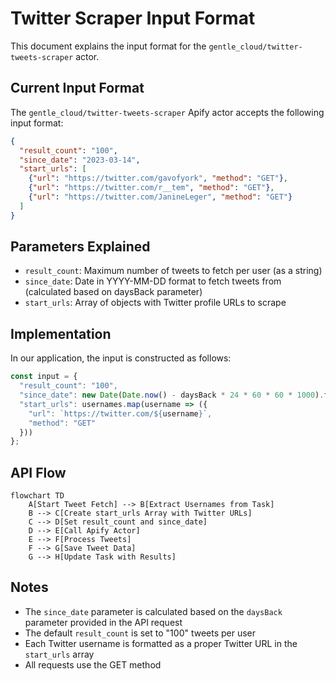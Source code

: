 # Twitter Scraper Input Format

This document explains the input format for the `gentle_cloud/twitter-tweets-scraper` actor.

## Current Input Format

The `gentle_cloud/twitter-tweets-scraper` Apify actor accepts the following input format:

```json
{
  "result_count": "100",
  "since_date": "2023-03-14", 
  "start_urls": [
    {"url": "https://twitter.com/gavofyork", "method": "GET"},
    {"url": "https://twitter.com/r__tem", "method": "GET"},
    {"url": "https://twitter.com/JanineLeger", "method": "GET"}
  ]
}
```

## Parameters Explained

- `result_count`: Maximum number of tweets to fetch per user (as a string)
- `since_date`: Date in YYYY-MM-DD format to fetch tweets from (calculated based on daysBack parameter)
- `start_urls`: Array of objects with Twitter profile URLs to scrape

## Implementation

In our application, the input is constructed as follows:

```javascript
const input = {
  "result_count": "100",
  "since_date": new Date(Date.now() - daysBack * 24 * 60 * 60 * 1000).toISOString().split('T')[0],
  "start_urls": usernames.map(username => ({
    "url": `https://twitter.com/${username}`,
    "method": "GET"
  }))
};
```

## API Flow

```mermaid
flowchart TD
    A[Start Tweet Fetch] --> B[Extract Usernames from Task]
    B --> C[Create start_urls Array with Twitter URLs]
    C --> D[Set result_count and since_date]
    D --> E[Call Apify Actor]
    E --> F[Process Tweets]
    F --> G[Save Tweet Data]
    G --> H[Update Task with Results]
```

## Notes

- The `since_date` parameter is calculated based on the `daysBack` parameter provided in the API request
- The default `result_count` is set to "100" tweets per user
- Each Twitter username is formatted as a proper Twitter URL in the `start_urls` array
- All requests use the GET method 